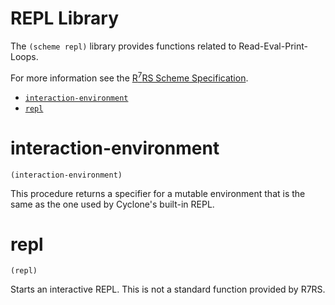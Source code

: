 # REPL Library

The `(scheme repl)` library provides functions related to Read-Eval-Print-Loops.

For more information see the [R<sup>7</sup>RS Scheme Specification](../../r7rs.pdf).

- [`interaction-environment`](#interaction-environment)
- [`repl`](#repl)

# interaction-environment

    (interaction-environment)

This procedure returns a specifier for a mutable environment that is the same as the one used by Cyclone's built-in REPL.

# repl

    (repl)

Starts an interactive REPL. This is not a standard function provided by R7RS.
